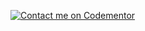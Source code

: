 [![Contact me on Codementor](https://www.codementor.io/m-badges/shanurrahman/book-session.svg)](https://www.codementor.io/@shanurrahman?refer=badge)